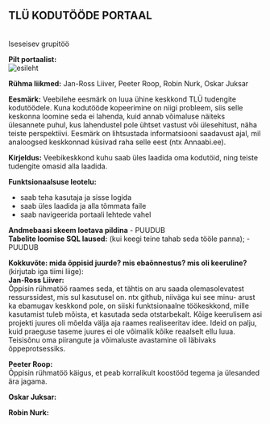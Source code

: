 <h2>TLÜ KODUTÖÖDE PORTAAL</h2><br>
Iseseisev grupitöö <br>

<b>Pilt portaalist:</b><br>
<img src="https://imgur.com/R1Jjlr9.jpg" alt="esileht"> 

<b>Rühma liikmed:</b>
Jan-Ross Liiver,
Peeter Roop,
Robin Nurk,
Oskar Juksar

<b>Eesmärk:</b>
Veebilehe eesmärk on luua ühine keskkond TLÜ tudengite kodutöödele.
Kuna kodutööde kopeerimine on niigi probleem, siis selle keskonna loomine seda ei lahenda, kuid annab võimaluse näiteks ülesannete puhul,
kus lahendustel pole ühtset vastust või ülesehitust, näha teiste perspektiivi. Eesmärk on lihtsustada informatsiooni saadavust ajal,
mil analoogsed keskkonnad küsivad raha selle eest (ntx Annaabi.ee).

<b>Kirjeldus:</b>
Veebikeskkond kuhu saab üles laadida oma kodutöid, ning teiste tudengite omasid alla laadida.

<b>Funktsionaalsuse leotelu:</b>
<ul>
<li>saab teha kasutaja ja sisse logida</li>
<li>saab üles laadida ja alla tõmmata faile</li>
<li>saab navigeerida portaali lehtede vahel</li>
</ul>

<b>Andmebaasi skeem loetava pildina</b> - PUUDUB<br>
<b>Tabelite loomise SQL laused:</b> (kui keegi teine tahab seda tööle panna); - PUUDUB<br>


<b>Kokkuvõte: mida õppisid juurde? mis ebaõnnestus? mis oli keeruline?</b> (kirjutab iga tiimi liige):
<br>
<b>Jan-Ross Liiver:</b><br>
Õppisin rühmatöö raames seda, et tähtis on aru saada olemasolevatest ressurssidest, mis sul kasutusel on. ntx github, niiväga kui see minu-
arust ka ebamugav keskkond pole, on siiski funktsionaalne töökeskkond, mille kasutamist tuleb mõista, et kasutada seda otstarbekalt.
Kõige keerulisem asi projekti juures oli mõelda välja aja raames realiseeritav idee. Ideid on palju, kuid praeguse taseme juures ei ole võimalik
kõike reaalselt ellu luua. Teisisõnu oma piirangute ja võimaluste avastamine oli läbivaks õppeprotsessiks.

<b>Peeter Roop:</b><br>
Õppisin rühmatöö käigus, et peab korralikult koostööd tegema ja ülesanded ära jagama. 

<b>Oskar Juksar:</b><br>

<b>Robin Nurk:</b><br>

